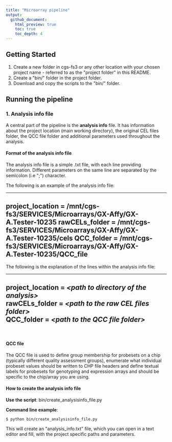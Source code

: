 ```yaml
---
title: "Microarray pipeline"
output:
  github_document:
    html_preview: true
    toc: true
    toc_depth: 4
---
```


## Getting Started
1. Create a new folder in cgs-fs3 or any other location with your chosen project name - referred to as the "project folder" in this README.   
2. Create a "bin/" folder in the project folder.   
3. Download and copy the scripts to the "bin/" folder. 


## Running the pipeline

### 1. Analysis info file
A central part of the pipeline is the **analysis info** file. It has information about the project location (main working directory), the original CEL files folder, the QCC file folder and additional parameters used throughout the analysis. 

#### Format of the analysis info file
The analysis info file is a simple .txt file, with each line providing information. Different parameters on the same line are separated by the semicolon (i.e ";") character.   

The following is an example of the analysis info file:   

--------------------------------------------------------------------------------------------------   
**project_location =** /mnt/cgs-fs3/SERVICES/Microarrays/GX-Affy/GX-A.Tester-10235 
**rawCELs_folder =** /mnt/cgs-fs3/SERVICES/Microarrays/GX-Affy/GX-A.Tester-10235/cels 
**QCC_folder =** /mnt/cgs-fs3/SERVICES/Microarrays/GX-Affy/GX-A.Tester-10235/QCC_file
--------------------------------------------------------------------------------------------------   

The following is the explanation of the lines within the analysis info file:   

--------------------------------------------------------------------------------------------------   
**project_location =** *\<path to directory of the analysis\>*   
**rawCELs_folder =** *\<path to the raw CEL files folder\>*    
**QCC_folder =** *\<path to the QCC file folder\>*    
--------------------------------------------------------------------------------------------------    
   
<br>   

#### QCC file   
The QCC file is used to define group membership for probesets on a chip (typically different quality assessment groups), enumerate what individual probeset values should be written to CHP file headers and define textual labels for probesets for genotyping and expression arrays and should be specific to the chip/array you are using.    


#### How to create the analysis info file

**Use the script**: bin/create_analysisinfo_file.py

**Command line example**:

```{r, engine = 'bash', eval = FALSE}
$ python bin/create_analysisinfo_file.py
```


This will create an "analysis_info.txt" file, which you can open in a text editor and fill, with the project specific paths and parameters.

<br>   
